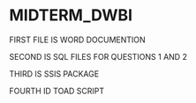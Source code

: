 # MIDTERM_DWBI
FIRST FILE IS WORD DOCUMENTION 

SECOND IS SQL FILES FOR QUESTIONS 1 AND 2

THIRD IS SSIS PACKAGE

FOURTH ID TOAD SCRIPT
